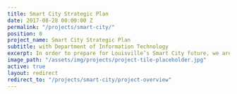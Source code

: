 ```yaml
---
title: Smart City Strategic Plan
date: 2017-08-28 00:00:00 Z
permalink: "/projects/smart-city/"
position: 0
project_name: Smart City Strategic Plan
subtitle: with Department of Information Technology
excerpt: In order to prepare for Louisville’s Smart City future, we are making investments in foundational infrastructure and implementing technologies through public-private partnerships.
image_path: "/assets/img/projects/project-tile-placeholder.jpg"
active: true
layout: redirect
redirect_to: "/projects/smart-city/project-overview"
---
```

